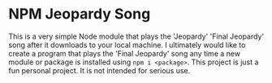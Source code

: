 # NPM Jeopardy Song

This is a very simple Node module that plays the 'Jeopardy' 'Final Jeopardy' song after it downloads to your local machine. I ultimately would like to create a program that plays the 'Final Jeopardy' song any time a new module or package is installed using `npm i <package>`. This project is just a fun personal project. It is not intended for serious use.